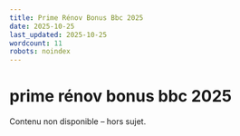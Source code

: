 ```yaml
---
title: Prime Rénov Bonus Bbc 2025
date: 2025-10-25
last_updated: 2025-10-25
wordcount: 11
robots: noindex
---
```


# prime rénov bonus bbc 2025

Contenu non disponible – hors sujet.